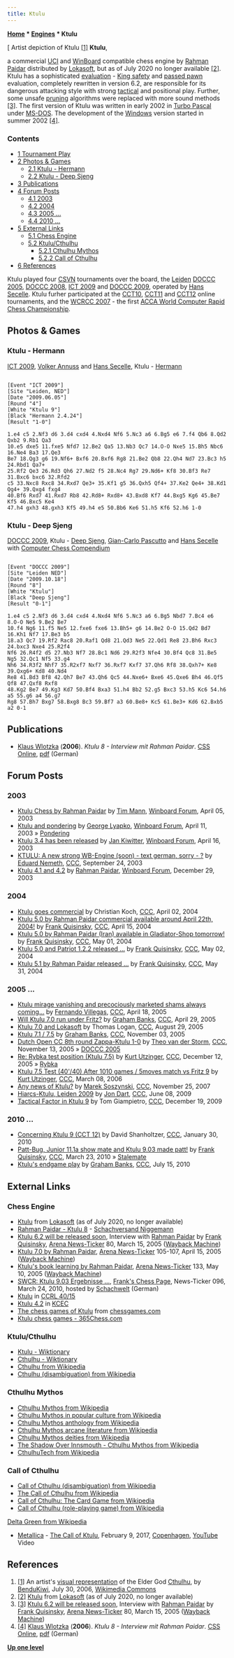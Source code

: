 ```yaml
---
title: Ktulu
---
```

**[Home](Home "Home") \* [Engines](Engines "Engines") \* Ktulu**



[ Artist depiction of Ktulu <a id="cite-note-1" href="#cite-ref-1">[1]</a>
**Ktulu**,  

a commercial [UCI](UCI "UCI") and [WinBoard](WinBoard "WinBoard") compatible chess engine by [Rahman Paidar](Rahman_Paidar "Rahman Paidar") distributed by [Lokasoft](Lokasoft "Lokasoft"), but as of July 2020 no longer available <a id="cite-note-2" href="#cite-ref-2">[2]</a>. 
Ktulu has a sophisticated [evaluation](Evaluation "Evaluation") - [King safety](King_Safety "King Safety") and [passed pawn](Passed_Pawn "Passed Pawn") evaluation, 
completely rewritten in version 6.2, are responsible for its dangerous attacking style with strong [tactical](Tactics "Tactics") and positional play. 
Further, some unsafe [pruning](Pruning "Pruning") algorithms were replaced with more sound methods 
<a id="cite-note-3" href="#cite-ref-3">[3]</a>.
The first version of Ktulu was written in early 2002 in [Turbo Pascal](Pascal#TurboPascal "Pascal") under [MS-DOS](MS-DOS "MS-DOS"). The development of the [Windows](Windows "Windows") version started in summer 2002 <a id="cite-note-4" href="#cite-ref-4">[4]</a>.



### Contents


* [1 Tournament Play](#tournament-play)
* [2 Photos & Games](#photos-.26-games)
	+ [2.1 Ktulu - Hermann](#ktulu---hermann)
	+ [2.2 Ktulu - Deep Sjeng](#ktulu---deep-sjeng)
* [3 Publications](#publications)
* [4 Forum Posts](#forum-posts)
	+ [4.1 2003](#2003)
	+ [4.2 2004](#2004)
	+ [4.3 2005 ...](#2005-...)
	+ [4.4 2010 ...](#2010-...)
* [5 External Links](#external-links)
	+ [5.1 Chess Engine](#chess-engine)
	+ [5.2 Ktulu/Cthulhu](#ktulu.2fcthulhu)
		- [5.2.1 Cthulhu Mythos](#cthulhu-mythos)
		- [5.2.2 Call of Cthulhu](#call-of-cthulhu)
* [6 References](#references)






Ktulu played four [CSVN](CSVN "CSVN") tournaments over the board, the [Leiden](https://en.wikipedia.org/wiki/Leiden) [DOCCC 2005](DOCCC_2005 "DOCCC 2005"), [DOCCC 2008](DOCCC_2008 "DOCCC 2008"), [ICT 2009](ICT_2009 "ICT 2009") and [DOCCC 2009](DOCCC_2009 "DOCCC 2009"), operated by [Hans Secelle](Hans_Secelle "Hans Secelle").
Ktulu furher participated at the [CCT10](CCT10 "CCT10"), [CCT11](CCT11 "CCT11") and [CCT12](CCT12 "CCT12") online tournaments, and the [WCRCC 2007](WCRCC_2007 "WCRCC 2007") - the first [ACCA World Computer Rapid Chess Championship](ACCA_World_Computer_Rapid_Chess_Championship "ACCA World Computer Rapid Chess Championship").



## Photos & Games


### Ktulu - Hermann


 [](File:KtuluHermannICT2009.jpg) 
[ICT 2009](ICT_2009 "ICT 2009"), [Volker Annuss](Volker_Annuss "Volker Annuss") and [Hans Secelle](Hans_Secelle "Hans Secelle"), Ktulu - [Hermann](Hermann "Hermann")




```

[Event "ICT 2009"]
[Site "Leiden, NED"]
[Date "2009.06.05"]
[Round "4"]
[White "Ktulu 9"]
[Black "Hermann 2.4.24"]
[Result "1-0"]

1.e4 c5 2.Nf3 d6 3.d4 cxd4 4.Nxd4 Nf6 5.Nc3 a6 6.Bg5 e6 7.f4 Qb6 8.Qd2 Qxb2 9.Rb1 Qa3 
10.e5 dxe5 11.fxe5 Nfd7 12.Be2 Qa5 13.Nb3 Qc7 14.O-O Nxe5 15.Bh5 Nbc6 16.Ne4 Ba3 17.Qe3 
Be7 18.Qg3 g6 19.Nf6+ Bxf6 20.Bxf6 Rg8 21.Be2 Qb8 22.Qh4 Nd7 23.Bc3 h5 24.Rbd1 Qa7+ 
25.Rf2 Qe3 26.Rd3 Qh6 27.Nd2 f5 28.Nc4 Rg7 29.Nd6+ Kf8 30.Bf3 Re7 31.Bxc6 bxc6 32.Rfd2 
c5 33.Nxc8 Rxc8 34.Rxd7 Qe3+ 35.Kf1 g5 36.Qxh5 Qf4+ 37.Ke2 Qe4+ 38.Kd1 Qg4+ 39.Qxg4 fxg4 
40.Bf6 Rxd7 41.Rxd7 Rb8 42.Rd8+ Rxd8+ 43.Bxd8 Kf7 44.Bxg5 Kg6 45.Be7 Kf5 46.Bxc5 Ke4 
47.h4 gxh3 48.gxh3 Kf5 49.h4 e5 50.Bb6 Ke6 51.h5 Kf6 52.h6 1-0

```

### Ktulu - Deep Sjeng


 [](File:KtuluSjeng2009.jpg) 
[DOCCC 2009](DOCCC_2009 "DOCCC 2009"), Ktulu - [Deep Sjeng](Deep_Sjeng "Deep Sjeng"), [Gian-Carlo Pascutto](Gian-Carlo_Pascutto "Gian-Carlo Pascutto") and [Hans Secelle](Hans_Secelle "Hans Secelle") with [Computer Chess Compendium](Computer_Chess_Compendium "Computer Chess Compendium")




```

[Event "DOCCC 2009"]
[Site "Leiden NED"]
[Date "2009.10.18"]
[Round "8"]
[White "Ktulu"]
[Black "Deep Sjeng"]
[Result "0-1"]

1.e4 c5 2.Nf3 d6 3.d4 cxd4 4.Nxd4 Nf6 5.Nc3 a6 6.Bg5 Nbd7 7.Bc4 e6 8.O-O Ne5 9.Be2 Be7 
10.f4 Ng6 11.f5 Ne5 12.fxe6 fxe6 13.Bh5+ g6 14.Be2 O-O 15.Qd2 Bd7 16.Kh1 Nf7 17.Be3 b5 
18.a3 Qc7 19.Rf2 Rac8 20.Raf1 Qd8 21.Qd3 Ne5 22.Qd1 Re8 23.Bh6 Rxc3 24.bxc3 Nxe4 25.R2f4 
Nf6 26.R4f2 d5 27.Nb3 Nf7 28.Bc1 Nd6 29.R2f3 Nfe4 30.Bf4 Qc8 31.Be5 Ng5 32.Qc1 Nf5 33.g4 
Nh6 34.R3f2 Nhf7 35.R2xf7 Nxf7 36.Rxf7 Kxf7 37.Qh6 Rf8 38.Qxh7+ Ke8 39.Qxg6+ Kd8 40.Nd4 
Re8 41.Bd3 Bf8 42.Qh7 Be7 43.Qh6 Qc5 44.Nxe6+ Bxe6 45.Qxe6 Bh4 46.Qf5 Qf8 47.Qxf8 Rxf8 
48.Kg2 Be7 49.Kg3 Kd7 50.Bf4 Bxa3 51.h4 Bb2 52.g5 Bxc3 53.h5 Kc6 54.h6 a5 55.g6 a4 56.g7 
Rg8 57.Bh7 Bxg7 58.Bxg8 Bc3 59.Bf7 a3 60.Be8+ Kc5 61.Be3+ Kd6 62.Bxb5 a2 0-1

```

## Publications


* [Klaus Wlotzka](index.php?title=Klaus_Wlotzka&action=edit&redlink=1 "Klaus Wlotzka (page does not exist)") (**2006**). *Ktulu 8 - Interview mit Rahman Paidar*. [CSS Online](Computerschach_und_Spiele "Computerschach und Spiele"), [pdf](https://computerschach.de/Files/2006/CSS-Rangliste%20-%20Der%20Weltmeister%20im%20Blickpunkt.pdf) (German)


## Forum Posts


### 2003


* [Ktulu Chess by Rahman Paidar](http://www.open-aurec.com/wbforum/viewtopic.php?f=18&t=42073) by [Tim Mann](Tim_Mann "Tim Mann"), [Winboard Forum](Computer_Chess_Forums "Computer Chess Forums"), April 05, 2003
* [Ktulu and pondering](http://www.open-aurec.com/wbforum/viewtopic.php?f=18&t=42177) by [George Lyapko](George_Lyapko "George Lyapko"), [Winboard Forum](Computer_Chess_Forums "Computer Chess Forums"), April 11, 2003 » [Pondering](Pondering "Pondering")
* [Ktulu 3.4 has been released](http://www.open-aurec.com/wbforum/viewtopic.php?f=18&t=42258) by [Jan Kiwitter](index.php?title=Jan_Kiwitter&action=edit&redlink=1 "Jan Kiwitter (page does not exist)"), [Winboard Forum](Computer_Chess_Forums "Computer Chess Forums"), April 16, 2003
* [KTULU: A new strong WB-Engine (soon) - text german, sorry - ?](https://www.stmintz.com/ccc/index.php?id=317576) by [Eduard Nemeth](index.php?title=Eduard_Nemeth&action=edit&redlink=1 "Eduard Nemeth (page does not exist)"), [CCC](CCC "CCC"), September 24, 2003
* [Ktulu 4.1 and 4.2](http://www.open-aurec.com/wbforum/viewtopic.php?f=18&t=45801) by [Rahman Paidar](Rahman_Paidar "Rahman Paidar"), [Winboard Forum](Computer_Chess_Forums "Computer Chess Forums"), December 29, 2003


### 2004


* [Ktulu goes commercial](https://www.stmintz.com/ccc/index.php?id=357995) by Christian Koch, [CCC](CCC "CCC"), April 02, 2004
* [Ktulu 5.0 by Rahman Paidar commercial available around April 22th, 2004!](https://www.stmintz.com/ccc/index.php?id=360209) by [Frank Quisinsky](Frank_Quisinsky "Frank Quisinsky"), [CCC](CCC "CCC"), April 15, 2004
* [Ktulu 5.0 by Rahman Paidar (Iran) available in Gladiator-Shop tomorrow!](https://www.stmintz.com/ccc/index.php?id=362816) by [Frank Quisinsky](Frank_Quisinsky "Frank Quisinsky"), [CCC](CCC "CCC"), May 01, 2004
* [Ktulu 5.0 and Patriot 1.2.2 released ...](https://www.stmintz.com/ccc/index.php?id=362930) by [Frank Quisinsky](Frank_Quisinsky "Frank Quisinsky"), [CCC](CCC "CCC"), May 02, 2004
* [Ktulu 5.1 by Rahman Paidar released ...](https://www.stmintz.com/ccc/index.php?id=368299) by [Frank Quisinsky](Frank_Quisinsky "Frank Quisinsky"), [CCC](CCC "CCC"), May 31, 2004


### 2005 ...


* [Ktulu mirage vanishing and precociously marketed shams always coming...](https://www.stmintz.com/ccc/index.php?id=421521) by [Fernando Villegas](Fernando_Villegas "Fernando Villegas"), [CCC](CCC "CCC"), April 18, 2005
* [Will Ktulu 7.0 run under Fritz?](https://www.stmintz.com/ccc/index.php?id=423481) by [Graham Banks](Graham_Banks "Graham Banks"), [CCC](CCC "CCC"), April 29, 2005
* [Ktulu 7.0 and Lokasoft](https://www.stmintz.com/ccc/index.php?id=446111) by Thomas Logan, [CCC](CCC "CCC"), August 29, 2005
* [Ktulu 7.1 / 7.5](https://www.stmintz.com/ccc/index.php?id=459479) by [Graham Banks](Graham_Banks "Graham Banks"), [CCC](CCC "CCC"), November 03, 2005
* [Dutch Open CC 8th round Zappa-Ktulu 1-0](https://www.stmintz.com/ccc/index.php?id=461463) by [Theo van der Storm](Theo_van_der_Storm "Theo van der Storm"), [CCC](CCC "CCC"), November 13, 2005 » [DOCCC 2005](DOCCC_2005 "DOCCC 2005")
* [Re: Rybka test position (Ktulu 7.5)](https://www.stmintz.com/ccc/index.php?id=469226) by [Kurt Utzinger](Kurt_Utzinger "Kurt Utzinger"), [CCC](CCC "CCC"), December 12, 2005 » [Rybka](Rybka "Rybka")
* [Ktulu 7.5 Test (40'/40) After 1010 games / 5moves match vs Fritz 9](https://www.stmintz.com/ccc/index.php?id=492059) by [Kurt Utzinger](Kurt_Utzinger "Kurt Utzinger"), [CCC](CCC "CCC"), March 08, 2006
* [Any news of Ktulu?](http://www.talkchess.com/forum/viewtopic.php?t=18025) by [Marek Soszynski](index.php?title=Marek_Soszynski&action=edit&redlink=1 "Marek Soszynski (page does not exist)"), [CCC](CCC "CCC"), November 25, 2007
* [Hiarcs-Ktulu, Leiden 2009](http://www.talkchess.com/forum/viewtopic.php?t=28307) by [Jon Dart](Jon_Dart "Jon Dart"), [CCC](CCC "CCC"), June 08, 2009
* [Tactical Factor in Ktulu 9](http://www.talkchess.com/forum/viewtopic.php?t=31143) by Tom Giampietro, [CCC](CCC "CCC"), December 19, 2009


### 2010 ...


* [Concerning Ktulu 9 (CCT 12)](http://www.talkchess.com/forum/viewtopic.php?t=32214) by David Shanholtzer, [CCC](CCC "CCC"), January 30, 2010
* [Patt-Bug, Junior 11.1a show mate and Ktulu 9.03 made patt!](http://www.talkchess.com/forum/viewtopic.php?t=33435) by [Frank Quisinsky](Frank_Quisinsky "Frank Quisinsky"), [CCC](CCC "CCC"), March 23, 2010 » [Stalemate](Stalemate "Stalemate")
* [Ktulu's endgame play](http://www.talkchess.com/forum/viewtopic.php?t=35452) by [Graham Banks](Graham_Banks "Graham Banks"), [CCC](CCC "CCC"), July 15, 2010


## External Links


### Chess Engine


* [Ktulu](https://www.lokasoft.nl/ktulu.aspx) from [Lokasoft](Lokasoft "Lokasoft") (as of July 2020, no longer available)
* [Rahman Paidar - Ktulu 8](https://www.schachversand.de/software/schachprogramm/ktulu-8-upgrade.html) - [Schachversand Niggemann](Schachversand_Niggemann "Schachversand Niggemann")
* [Ktulu 6.2 will be released soon](https://web.archive.org/web/20110611144445/http://www.playwitharena.com/?Newsticker:Archive_6), Interview with [Rahman Paidar](Rahman_Paidar "Rahman Paidar") by [Frank Quisinsky](Frank_Quisinsky "Frank Quisinsky"), [Arena News-Ticker](Arena "Arena") 80, March 15, 2005 ([Wayback Machine](https://en.wikipedia.org/wiki/Wayback_Machine))
* [Ktulu 7.0 by Rahman Paidar](https://web.archive.org/web/20110611144744/http://www.playwitharena.com/?Newsticker:Archive_7), [Arena News-Ticker](Arena "Arena") 105-107, April 15, 2005 ([Wayback Machine](https://en.wikipedia.org/wiki/Wayback_Machine))
* [Ktulu's book learning by Rahman Paidar](https://web.archive.org/web/20110611144520/http://www.playwitharena.com/?Newsticker:Archive_9), [Arena News-Ticker](Arena "Arena") 133, May 10, 2005 ([Wayback Machine](https://en.wikipedia.org/wiki/Wayback_Machine))
* [SWCR: Ktulu 9.03 Ergebnisse ...](https://www.schach-welt.de/schach/computerschach/news-ticker/archiv-seite-10), [Frank's Chess Page](Frank_Quisinsky "Frank Quisinsky"), News-Ticker 096, March 24, 2010, hosted by [Schachwelt](https://www.schach-welt.de/) (German)
* [Ktulu](http://www.computerchess.org.uk/ccrl/4040/cgi/compare_engines.cgi?family=Ktulu&print=Rating+list&print=Results+table&print=LOS+table&print=Ponder+hit+table&print=Eval+difference+table&print=Comopp+gamenum+table&print=Overlap+table&print=Score+with+common+opponents) in [CCRL 40/15](CCRL "CCRL")
* [Ktulu 4.2](http://kirill-kryukov.com/chess/kcec/cgi/engine_details.cgi?print=Details&each_game=1&eng=Ktulu%204.2) in [KCEC](KCEC "KCEC")
* [The chess games of Ktulu](https://www.chessgames.com/perl/chessplayer?pid=109973) from [chessgames.com](https://www.chessgames.com/index.html)
* [Ktulu chess games - 365Chess.com](https://www.365chess.com/players/KTULU)


### Ktulu/Cthulhu


* [Ktulu - Wiktionary](https://en.wiktionary.org/wiki/Ktulu)
* [Cthulhu - Wiktionary](https://en.wiktionary.org/wiki/Cthulhu)
* [Cthulhu from Wikipedia](https://en.wikipedia.org/wiki/Cthulhu)
* [Cthulhu (disambiguation) from Wikipedia](https://en.wikipedia.org/wiki/Cthulhu_%28disambiguation%29)


### Cthulhu Mythos


* [Cthulhu Mythos from Wikipedia](https://en.wikipedia.org/wiki/Cthulhu_Mythos)
* [Cthulhu Mythos in popular culture from Wikipedia](https://en.wikipedia.org/wiki/Cthulhu_Mythos_in_popular_culture)
* [Cthulhu Mythos anthology from Wikipedia](https://en.wikipedia.org/wiki/Cthulhu_Mythos_anthology)
* [Cthulhu Mythos arcane literature from Wikipedia](https://en.wikipedia.org/wiki/Cthulhu_Mythos_arcane_literature)
* [Cthulhu Mythos deities from Wikipedia](https://en.wikipedia.org/wiki/Cthulhu_Mythos_deities)
* [The Shadow Over Innsmouth - Cthulhu Mythos from Wikipedia](https://en.wikipedia.org/wiki/The_Shadow_Over_Innsmouth#Cthulhu_Mythos)
* [CthulhuTech from Wikipedia](https://en.wikipedia.org/wiki/CthulhuTech)


### Call of Cthulhu


* [Call of Cthulhu (disambiguation) from Wikipedia](https://en.wikipedia.org/wiki/Call_of_Cthulhu)
* [The Call of Cthulhu from Wikipedia](https://en.wikipedia.org/wiki/The_Call_of_Cthulhu)
* [Call of Cthulhu: The Card Game from Wikipedia](https://en.wikipedia.org/wiki/Call_of_Cthulhu:_The_Card_Game)
* [Call of Cthulhu (role-playing game) from Wikipedia](https://en.wikipedia.org/wiki/Call_of_Cthulhu_%28role-playing_game%29)


 [Delta Green from Wikipedia](https://en.wikipedia.org/wiki/Delta_Green)
* [Metallica](Category:Metallica "Category:Metallica") - [The Call of Ktulu](https://en.wikipedia.org/wiki/Ride_the_Lightning#The_Call_of_Ktulu), February 9, 2017, [Copenhagen](https://en.wikipedia.org/wiki/Copenhagen), [YouTube](https://en.wikipedia.org/wiki/YouTube) Video


 
## References


1. <a id="cite-ref-1" href="#cite-note-1">[1]</a> An artist's [visual representation](https://commons.wikimedia.org/wiki/File:Cthulhu_and_R%27lyeh.jpg) of the Elder God [Cthulhu](https://en.wikipedia.org/wiki/Cthulhu), by [BenduKiwi](https://commons.wikimedia.org/wiki/User:BenduKiwi), July 30, 2006, [Wikimedia Commons](https://en.wikipedia.org/wiki/Wikimedia_Commons)
2. <a id="cite-ref-2" href="#cite-note-2">[2]</a> [Ktulu](https://www.lokasoft.nl/ktulu.aspx) from [Lokasoft](Lokasoft "Lokasoft") (as of July 2020, no longer available)
3. <a id="cite-ref-3" href="#cite-note-3">[3]</a> [Ktulu 6.2 will be released soon](https://web.archive.org/web/20110611144445/http://www.playwitharena.com/?Newsticker:Archive_6), Interview with [Rahman Paidar](Rahman_Paidar "Rahman Paidar") by [Frank Quisinsky](Frank_Quisinsky "Frank Quisinsky"), [Arena News-Ticker](Arena "Arena") 80, March 15, 2005 ([Wayback Machine](https://en.wikipedia.org/wiki/Wayback_Machine))
4. <a id="cite-ref-4" href="#cite-note-4">[4]</a> [Klaus Wlotzka](index.php?title=Klaus_Wlotzka&action=edit&redlink=1 "Klaus Wlotzka (page does not exist)") (**2006**). *Ktulu 8 - Interview mit Rahman Paidar*. [CSS Online](Computerschach_und_Spiele "Computerschach und Spiele"), [pdf](https://computerschach.de/Files/2006/CSS-Rangliste%20-%20Der%20Weltmeister%20im%20Blickpunkt.pdf) (German)

**[Up one level](Engines "Engines")**







 
